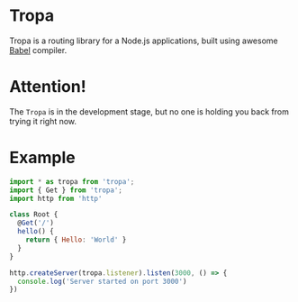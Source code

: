 # Tropa

Tropa is a routing library for a Node.js applications, built using awesome [Babel](https://github.com/babel/babel) compiler.

# Attention!
The `Tropa` is in the development stage, but no one is holding you back from trying it right now. 

# Example
 
```js
import * as tropa from 'tropa';
import { Get } from 'tropa';
import http from 'http'

class Root {
  @Get('/')
  hello() {
    return { Hello: 'World' }
  }
}

http.createServer(tropa.listener).listen(3000, () => {
  console.log('Server started on port 3000')
})
```